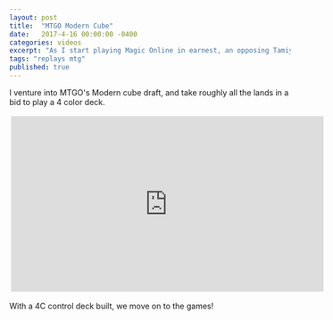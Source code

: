 ```yaml
---
layout: post
title:  "MTGO Modern Cube"
date:   2017-4-16 00:00:00 -0400
categories: videos
excerpt: "As I start playing Magic Online in earnest, an opposing Tamiyo threatens to go ultimate."
tags: "replays mtg"
published: true
---
```


I venture into MTGO's Modern cube draft, and take roughly all the lands in a bid to play a 4 color deck.

<div style="margin:auto;width:560px;padding:3px">

<iframe width="560" height="315" src="https://www.youtube.com/embed/MdFplPDf2co" frameborder="0" allowfullscreen></iframe>

</div>

With a 4C control deck built, we move on to the games!